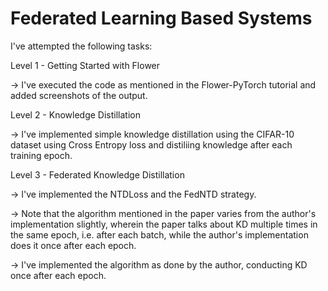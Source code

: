 Federated Learning Based Systems
===============================

I've attempted the following tasks:

Level 1 - Getting Started with Flower

-> I've executed the code as mentioned in the Flower-PyTorch tutorial and added screenshots of the output.

Level 2 - Knowledge Distillation

-> I've implemented simple knowledge distillation using the CIFAR-10 dataset using Cross Entropy loss and distiliing knowledge after each training epoch.

Level 3 - Federated Knowledge Distillation

-> I've implemented the NTDLoss and the FedNTD strategy. 

-> Note that the algorithm mentioned in the paper varies from the author's implementation slightly, wherein the paper talks about KD multiple times in the same epoch, i.e. after each batch, while the author's implementation does it once after each epoch. 

-> I've implemented the algorithm as done by the author, conducting KD once after each epoch.